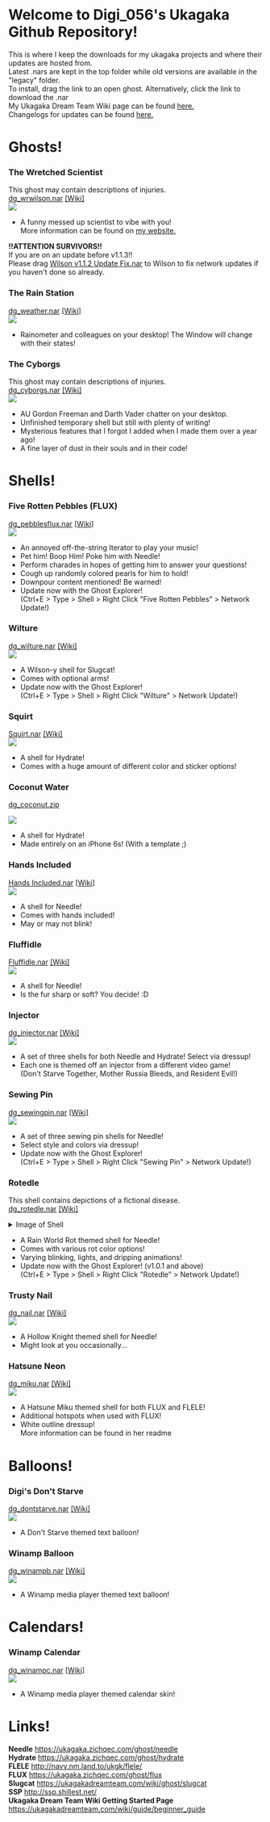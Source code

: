 # Welcome to Digi_056's Ukagaka Github Repository!<br>
This is where I keep the downloads for my ukagaka projects and where their updates are hosted from.<br>
Latest .nars are kept in the top folder while old versions are available in the "legacy" folder.<br>
To install, drag the link to an open ghost. Alternatively, click the link to download the .nar<br>
My Ukagaka Dream Team Wiki page can be found [here.](https://ukagakadreamteam.com/wiki/dev/digi_056)<br>
Changelogs for updates can be found [here.](https://github.com/Digibillcipher/UkagakaTime/blob/main/UPDATES.md)<br>

# Ghosts!

### The Wretched Scientist
This ghost may contain descriptions of injuries.<br>
[dg_wrwilson.nar](https://raw.githubusercontent.com/Digibillcipher/UkagakaTime/main/dg_wrwlison%201.1.3.nar)
[[Wiki]](https://ukagakadreamteam.com/wiki/ghost/the_wretched_scientist)<br>
<img src="https://raw.githubusercontent.com/Digibillcipher/UkagakaTime/main/img/wrwilson.gif">

* A funny messed up scientist to vibe with you!<br>
More information can be found on [my website.](https://digibillcipher.github.io/index_files/ukagaka.htm)<br>

**!!ATTENTION SURVIVORS!!**<br>
If you are on an update before v1.1.3!!<br>
Please drag [Wilson v1.1.2 Update Fix.nar](Wilson%20v1.1.2%20Update%20Fix.nar) to Wilson to fix network updates if you haven't done so already.

### The Rain Station
[dg_weather.nar](https://raw.githubusercontent.com/Digibillcipher/UkagakaTime/main/dg_weather%201.0.0.nar)
[[Wiki]](https://ukagakadreamteam.com/wiki/ghost/the_rain_station)<br>
<img src="https://raw.githubusercontent.com/Digibillcipher/UkagakaTime/main/img/weather.png">

* Rainometer and colleagues on your desktop! The Window will change with their states!

### The Cyborgs
This ghost may contain descriptions of injuries.<br>
[dg_cyborgs.nar](https://raw.githubusercontent.com/Digibillcipher/UkagakaTime/main/dg_cyborgs.nar)
[[Wiki]](https://ukagakadreamteam.com/wiki/ghost/the_cyborgs)<br>
<img src="https://raw.githubusercontent.com/Digibillcipher/UkagakaTime/main/img/cyborgs.png">

* AU Gordon Freeman and Darth Vader chatter on your desktop.
* Unfinished temporary shell but still with plenty of writing!
* Mysterious features that I forgot I added when I made them over a year ago!
* A fine layer of dust in their souls and in their code!

# Shells!

### Five Rotten Pebbles (FLUX)
[dg_pebblesflux.nar](https://raw.githubusercontent.com/Digibillcipher/UkagakaTime/main/dg_pebblesflux1.0.2.nar)
[[Wiki]](https://ukagakadreamteam.com/wiki/shell/flux/five_rotten_pebbles)<br>
<img src="https://raw.githubusercontent.com/Digibillcipher/UkagakaTime/main/img/pebblesflux.png">

* An annoyed off-the-string Iterator to play your music!
* Pet him! Boop Him! Poke him with Needle!
* Perform charades in hopes of getting him to answer your questions!
* Cough up randomly colored pearls for him to hold!
* Downpour content mentioned! Be warned!
* Update now with the Ghost Explorer!<br>
(Ctrl+E > Type > Shell > Right Click "Five Rotten Pebbles" > Network Update!)

### Wilture
[dg_wilture.nar](https://raw.githubusercontent.com/Digibillcipher/UkagakaTime/main/dg_wilture%201.0.0.nar)
[[Wiki]](https://ukagakadreamteam.com/wiki/shell/slugcat/wilture)<br>
<img src="https://raw.githubusercontent.com/Digibillcipher/UkagakaTime/main/img/wilture.png">

* A Wilson-y shell for Slugcat!
* Comes with optional arms!
* Update now with the Ghost Explorer!<br>
(Ctrl+E > Type > Shell > Right Click "Wilture" > Network Update!)

### Squirt
[Squirt.nar](https://raw.githubusercontent.com/Digibillcipher/UkagakaTime/main/Squirt.nar)
[[Wiki]](https://ukagakadreamteam.com/wiki/shell/hydrate/squirt)<br>
<img src="https://raw.githubusercontent.com/Digibillcipher/UkagakaTime/main/img/squirt.png">

* A shell for Hydrate! 
* Comes with a huge amount of different color and sticker options!

### Coconut Water
[dg_coconut.zip](https://raw.githubusercontent.com/Digibillcipher/UkagakaTime/main/dg_coconut.zip)

<img src="https://raw.githubusercontent.com/Digibillcipher/UkagakaTime/main/img/coconut.png">

* A shell for Hydrate! 
* Made entirely on an iPhone 6s! (With a template ;)

### Hands Included
[Hands Included.nar](https://raw.githubusercontent.com/Digibillcipher/UkagakaTime/main/Hands%20Included.nar)
[[Wiki]](https://ukagakadreamteam.com/wiki/shell/needle/hands_included)<br>
<img src="https://raw.githubusercontent.com/Digibillcipher/UkagakaTime/main/img/hands.png">

* A shell for Needle!
* Comes with hands included!
* May or may not blink!

### Fluffidle
[Fluffidle.nar](https://raw.githubusercontent.com/Digibillcipher/UkagakaTime/main/Fluffidle.nar)
[[Wiki]](https://ukagakadreamteam.com/wiki/shell/needle/fluffidle)<br>
<img src="https://raw.githubusercontent.com/Digibillcipher/UkagakaTime/main/img/fluffidle.png">

* A shell for Needle!
* Is the fur sharp or soft? You decide! :D

### Injector
[dg_injector.nar](https://raw.githubusercontent.com/Digibillcipher/UkagakaTime/main/dg_injector.nar)
[[Wiki]](https://ukagakadreamteam.com/wiki/shell/shared-shell/injector)<br>
<img src="https://raw.githubusercontent.com/Digibillcipher/UkagakaTime/main/img/injector.png">

* A set of three shells for both Needle and Hydrate! Select via dressup!
* Each one is themed off an injector from a different video game!<br>
(Don't Starve Together, Mother Russia Bleeds, and Resident Evil!)

### Sewing Pin
[dg_sewingpin.nar](https://raw.githubusercontent.com/Digibillcipher/UkagakaTime/main/dg_sewingpin%201.0.1.nar)
[[Wiki]](https://ukagakadreamteam.com/wiki/shell/needle/sewing_pin)<br>
<img src="https://raw.githubusercontent.com/Digibillcipher/UkagakaTime/main/img/sewingpin.png">

* A set of three sewing pin shells for Needle!
* Select style and colors via dressup!
* Update now with the Ghost Explorer!<br>
(Ctrl+E > Type > Shell > Right Click "Sewing Pin" > Network Update!)

### Rotedle
This shell contains depictions of a fictional disease.<br>
[dg_rotedle.nar](https://raw.githubusercontent.com/Digibillcipher/UkagakaTime/main/dg_rotedle%201.0.2.nar)
[[Wiki]](https://ukagakadreamteam.com/wiki/shell/needle/rotedle)<br>
<details>
<summary>Image of Shell</summary>
<img src="https://raw.githubusercontent.com/Digibillcipher/UkagakaTime/main/img/rotedle.png">
</details>

* A Rain World Rot themed shell for Needle!
* Comes with various rot color options!
* Varying blinking, lights, and dripping animations!
* Update now with the Ghost Explorer! (v1.0.1 and above)<br>
(Ctrl+E > Type > Shell > Right Click "Rotedle" > Network Update!)

### Trusty Nail
[dg_nail.nar](https://raw.githubusercontent.com/Digibillcipher/UkagakaTime/main/dg_nail.nar)
[[Wiki]](https://ukagakadreamteam.com/wiki/shell/needle/trusty_nail)<br>
<img src="https://raw.githubusercontent.com/Digibillcipher/UkagakaTime/main/img/nail.png">

* A Hollow Knight themed shell for Needle!
* Might look at you occasionally...

### Hatsune Neon
[dg_miku.nar](https://raw.githubusercontent.com/Digibillcipher/UkagakaTime/main/dg_miku1.0.0.nar)
[[Wiki]](https://ukagakadreamteam.com/wiki/shell/shared-shell/hatsune_neon)<br>
<img src="https://raw.githubusercontent.com/Digibillcipher/UkagakaTime/main/img/miku.png">

* A Hatsune Miku themed shell for both FLUX and FLELE!
* Additional hotspots when used with FLUX!
* White outline dressup!<br>
More information can be found in her readme

# Balloons!

### Digi's Don't Starve
[dg_dontstarve.nar](https://raw.githubusercontent.com/Digibillcipher/UkagakaTime/main/dg_dontstarve%201.1.1.nar)
[[Wiki]](https://ukagakadreamteam.com/wiki/balloon/dg_dont_starve)<br>
<img src="https://raw.githubusercontent.com/Digibillcipher/UkagakaTime/main/img/dontstarve.png">

* A Don't Starve themed text balloon!

### Winamp Balloon
[dg_winampb.nar](https://raw.githubusercontent.com/Digibillcipher/UkagakaTime/main/dg_winampb.nar)
[[Wiki]](https://ukagakadreamteam.com/wiki/balloon/winamp_balloon)<br>
<img src="https://raw.githubusercontent.com/Digibillcipher/UkagakaTime/refs/heads/main/img/winampb.png">

* A Winamp media player themed text balloon!

# Calendars!

### Winamp Calendar
[dg_winampc.nar](https://raw.githubusercontent.com/Digibillcipher/UkagakaTime/main/dg_winampc.nar)
[[Wiki]](https://ukagakadreamteam.com/wiki/calendar_skin/winamp_calendar)<br>
<img src="https://raw.githubusercontent.com/Digibillcipher/UkagakaTime/main/img/winampc.png">

* A Winamp media player themed calendar skin!

# Links!

**Needle**
https://ukagaka.zichqec.com/ghost/needle
<br>
**Hydrate**
https://ukagaka.zichqec.com/ghost/hydrate
<br>
**FLELE**
http://navy.nm.land.to/ukgk/flele/
<br>
**FLUX**
https://ukagaka.zichqec.com/ghost/flux
<br>
**Slugcat**
https://ukagakadreamteam.com/wiki/ghost/slugcat
<br>
**SSP**
http://ssp.shillest.net/
<br>
**Ukagaka Dream Team Wiki Getting Started Page**
https://ukagakadreamteam.com/wiki/guide/beginner_guide
